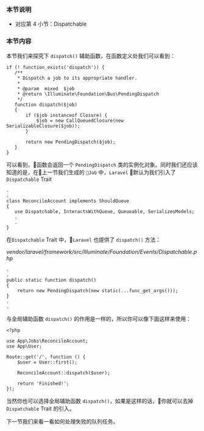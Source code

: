 ### 本节说明

* 对应第 4 小节：Dispatchable

### 本节内容

 本节我们来探究下 `dispatch()` 辅助函数，在函数定义处我们可以看到：

 ```
if (! function_exists('dispatch')) {
    /**
     * Dispatch a job to its appropriate handler.
     *
     * @param  mixed  $job
     * @return \Illuminate\Foundation\Bus\PendingDispatch
     */
    function dispatch($job)
    {
        if ($job instanceof Closure) {
            $job = new CallQueuedClosure(new SerializableClosure($job));
        }

        return new PendingDispatch($job);
    }
}
 ```

 可以看到，函数会返回一个 `PendingDispatch` 类的实例化对象。同时我们还应该知道的是，在上一节我们生成的 `Job` 中，`Laravel` 默认为我们引入了 `Dispatchable` Trait

 ```
.
.
class ReconcileAccount implements ShouldQueue
{
    use Dispatchable, InteractsWithQueue, Queueable, SerializesModels;
    .
    .
}
 ```

 在`Dispatchable` Trait 中，`Laravel` 也提供了 `dispatch()` 方法：

 *vendor/laravel/framework/src/Illuminate/Foundation/Events/Dispatchable.php*

```
.
.
public static function dispatch()
{
    return new PendingDispatch(new static(...func_get_args()));
}
.
.
```

与全局辅助函数 `dispatch()` 的作用是一样的，所以你可以像下面这样来使用：

```
<?php

use App\Jobs\ReconcileAccount;
use App\User;

Route::get('/', function () {
    $user = User::first();
    
    ReconcileAccount::dispatch($user);

    return 'Finished!';
});
```

当然你也可以选择全局辅助函数 `dispatch()`，如果是这样的话，你就可以去掉 `Dispatchable` Trait 的引入。

下一节我们来看一看如何处理失败的队列任务。